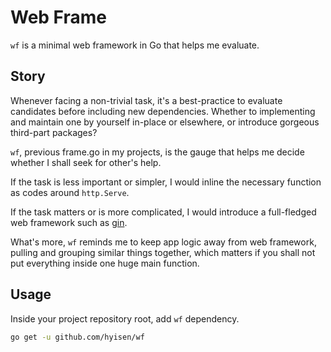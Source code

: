 # Web Frame

`wf` is a minimal web framework in Go that helps me evaluate.

## Story

Whenever facing a non-trivial task, it's a best-practice to evaluate candidates before including new dependencies.
Whether to implementing and maintain one by yourself in-place or elsewhere, or introduce gorgeous third-part packages?

`wf`, previous frame.go in my projects, is the gauge that helps me decide whether I shall seek for other's help.

If the task is less important or simpler, I would inline the necessary function as codes around `http.Serve`.

If the task matters or is more complicated, I would introduce a full-fledged web framework such as
[gin](https://github.com/gin-gonic/gin).

What's more, `wf` reminds me to keep app logic away from web framework, pulling and grouping similar things together,
which matters if you shall not put everything inside one huge main function.

## Usage

Inside your project repository root, add `wf` dependency.

```bash
go get -u github.com/hyisen/wf
```